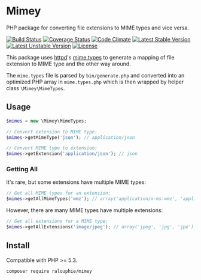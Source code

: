 Mimey
=====

PHP package for converting file extensions to MIME types and vice versa.

[![Build Status](https://travis-ci.org/ralouphie/mimey.svg?branch=master)](https://travis-ci.org/ralouphie/mimey)
[![Coverage Status](https://coveralls.io/repos/ralouphie/mimey/badge.svg?branch=master&service=github)](https://coveralls.io/github/ralouphie/mimey?branch=master)
[![Code Climate](https://codeclimate.com/github/ralouphie/mimey/badges/gpa.svg)](https://codeclimate.com/github/ralouphie/mimey)
[![Latest Stable Version](https://poser.pugx.org/ralouphie/mimey/v/stable.png)](https://packagist.org/packages/ralouphie/mimey)
[![Latest Unstable Version](https://poser.pugx.org/ralouphie/mimey/v/unstable.png)](https://packagist.org/packages/ralouphie/mimey)
[![License](https://poser.pugx.org/ralouphie/mimey/license.png)](https://packagist.org/packages/ralouphie/mimey)

This package uses [httpd][]'s [mime.types][] to generate a mapping of file extension to MIME type and the other way around.

The `mime.types` file is parsed by `bin/generate.php` and converted into an optimized PHP array in `mime.types.php`
which is then wrapped by helper class `\Mimey\MimeTypes`.

[httpd]: https://httpd.apache.org/docs/current/programs/httpd.html
[mime.types]: https://svn.apache.org/repos/asf/httpd/httpd/trunk/docs/conf/mime.types

## Usage

```php
$mimes = new \Mimey\MimeTypes;

// Convert extension to MIME type:
$mimes->getMimeType('json'); // application/json

// Convert MIME type to extension:
$mimes->getExtension('application/json'); // json
```

### Getting All

It's rare, but some extensions have multiple MIME types:

```php
// Get all MIME types for an extension:
$mimes->getAllMimeTypes('wmz'); // array('application/x-ms-wmz', 'application/x-msmetafile')
```

However, there are many MIME types have multiple extensions:

```php
// Get all extensions for a MIME type:
$mimes->getAllExtensions('image/jpeg'); // array('jpeg', 'jpg', 'jpe')
```

## Install

Compatible with PHP >= 5.3.

```
composer require ralouphie/mimey
```
